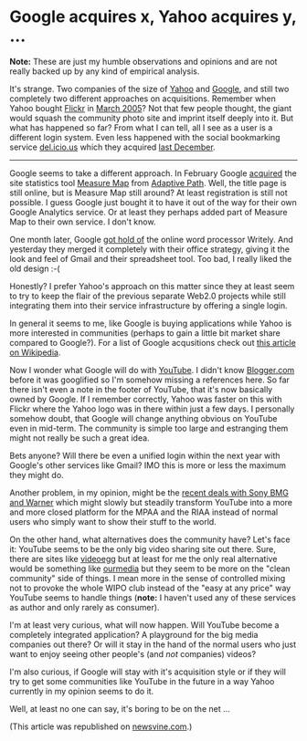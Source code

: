 # Google acquires x, Yahoo acquires y, ...

__Note:__ These are just my humble observations and opinions and are not really backed up by any kind of empirical analysis.

It's strange. Two companies of the size of [Yahoo](http://www.yahoo.com) and [Google](http://www.google.com), and still two completely two different approaches on acquisitions. Remember when Yahoo bought [Flickr](http://flickr.com) in [March 2005](http://blog.flickr.com/flickrblog/2005/03/yahoo_actually_.html)? Not that few people thought, the giant would squash the community photo site and imprint itself deeply into it. But what has happened so far? From what I can tell, all I see as a user is a different login system. Even less happened with the social bookmarking service [del.icio.us](http://del.icio.us) which they acquired [last December](http://www.techcrunch.com/2005/12/09/yahoo-acquires-delicious/).



-------------------------------



Google seems to take a different approach. In February Google [acquired](http://googleblog.blogspot.com/2006/02/here-comes-measure-map.html) the site statistics tool [Measure Map](http://www.measuremap.com) from [Adaptive Path](http://adaptivepath.com/). Well, the title page is still online, but is Measure Map still around? At least registration is still not possible. I guess Google just bought it to have it out of the way for their own Google Analytics service. Or at least they perhaps added part of Measure Map to their own service. I don't know.

One month later, Google [got hold of](http://www.techcrunch.com/2006/03/09/writely-confirms-google-acquisition/) the online word processor Writely. And yesterday they merged it completely with their office strategy, giving it the look and feel of Gmail and their spreadsheet tool. Too bad, I really liked the old design :-(

Honestly? I prefer Yahoo's approach on this matter since they at least seem to try to keep the flair of the previous separate Web2.0 projects while still integrating them into their service infrastructure by offering a single login.

In general it seems to me, like Google is buying applications while Yahoo is more interested in communities (perhaps to gain a little bit market share compared to Google?). For a list of Google acqusitions check out [this article on Wikipedia](http://en.wikipedia.org/wiki/List_of_Acquisitions_by_Google).

Now I wonder what Google will do with [YouTube](http://www.youtube.com). I didn't know [Blogger.com](http://www.blogger.com) before it was googlified so I'm somehow missing a references here. So far there isn't even a note in the footer of YouTube, that it's now basically owned by Google. If I remember correctly, Yahoo was faster on this with Flickr where the Yahoo logo was in there within just a few days. I personally somehow doubt, that Google will change anything obvious on YouTube even in mid-term. The community is simple too large and estranging them might not really be such a great idea.

Bets anyone? Will there be even a unified login within the next year with Google's other services like Gmail? IMO this is more or less the maximum they might do. 

Another problem, in my opinion, might be the [recent deals with Sony BMG and Warner](http://www.infoworld.com/article/06/10/09/HNgoogleyoutubedeal_1.html) which might slowly but steadily transform YouTube into a more and more closed platform for the MPAA and the RIAA instead of normal users who simply want to show their stuff to the world.

On the other hand, what alternatives does the community have? Let's face it: YouTube seems to be the only big video sharing site out there. Sure, there are sites like [videoegg](http://www.videoegg.com/) but at least for me the only real alternative would be something like [ourmedia](http://www.ourmedia.org) but they seem to be more on the "clean community" side of things. I mean more in the sense of controlled mixing not to provoke the whole WIPO club instead of the "easy at any price" way YouTube seems to handle things (__note:__ I haven't used any of these services as author and only rarely as consumer).

I'm at least very curious, what will now happen. Will YouTube become a completely integrated application? A playground for the big media companies out there? Or will it stay in the hand of the normal users who just want to enjoy seeing other people's (and _not_ companies) videos? 

I'm also curious, if Google will stay with it's acquisition style or if they will try to get some communities like YouTube in the future in a way Yahoo currently in my opinion seems to do it.

Well, at least no one can say, it's boring to be on the net ...

(This article was republished on [newsvine.com](http://zerok.newsvine.com/_news/2006/10/12/397845-google-acquires-x-yahoo-acquires-y-).)
